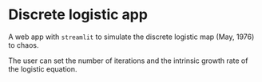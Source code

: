 # Discrete logistic app

A web app with `streamlit` to simulate the discrete logistic map (May, 1976) to chaos.

The user can set the number of iterations and the intrinsic growth rate of the logistic equation.


